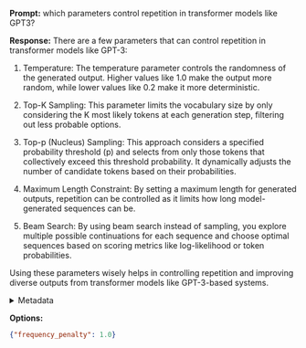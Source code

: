 **Prompt:**
which parameters control repetition in transformer models like GPT3?

**Response:**
There are a few parameters that can control repetition in transformer models like GPT-3:

1. Temperature: The temperature parameter controls the randomness of the generated output. Higher values like 1.0 make the output more random, while lower values like 0.2 make it more deterministic.

2. Top-K Sampling: This parameter limits the vocabulary size by only considering the K most likely tokens at each generation step, filtering out less probable options.

3. Top-p (Nucleus) Sampling: This approach considers a specified probability threshold (p) and selects from only those tokens that collectively exceed this threshold probability. It dynamically adjusts the number of candidate tokens based on their probabilities.

4. Maximum Length Constraint: By setting a maximum length for generated outputs, repetition can be controlled as it limits how long model-generated sequences can be.

5. Beam Search: By using beam search instead of sampling, you explore multiple possible continuations for each sequence and choose optimal sequences based on scoring metrics like log-likelihood or token probabilities.

Using these parameters wisely helps in controlling repetition and improving diverse outputs from transformer models like GPT-3-based systems.

<details><summary>Metadata</summary>

- Duration: 10053 ms
- Datetime: 2023-09-05T18:11:09.107191
- Model: gpt-3.5-turbo-0613

</details>

**Options:**
```json
{"frequency_penalty": 1.0}
```

